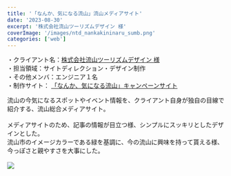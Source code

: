 ```yaml
---
title: '「なんか、気になる流山」流山メディアサイト'
date: '2023-08-30'
excerpt: '株式会社流山ツーリズムデザイン 様'
coverImage: '/images/ntd_nankakininaru_sumb.png'
categories: ['web']
---
```


・クライアント名：[株式会社流山ツーリズムデザイン 様](https://ntd-event.com/about/)  
・担当領域：サイトディレクション・デザイン制作  
・その他メンバ：エンジニア１名  
・制作サイト： [「なんか、気になる流山」キャンペーンサイト](https://ntd-event.com/) 

流山の今気になるスポットやイベント情報を、クライアント自身が独自の目線で紹介する、流山総合メディアサイト。<br><br>
メディアサイトのため、記事の情報が目立つ様、シンプルにスッキリとしたデザインとした。<br>
流山市のイメージカラーである緑を基調に、今の流山に興味を持って貰える様、今っぽさと親やすさを大事にした。<br><br>
<img src="/images/ntd_nankakininaru01.png"><br><br>
